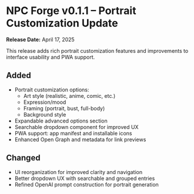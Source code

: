 # NPC Forge v0.1.1 – Portrait Customization Update

**Release Date:** April 17, 2025

This release adds rich portrait customization features and improvements to interface usability and PWA support.

## Added
- Portrait customization options:
  - Art style (realistic, anime, comic, etc.)
  - Expression/mood
  - Framing (portrait, bust, full-body)
  - Background style
- Expandable advanced options section
- Searchable dropdown component for improved UX
- PWA support: app manifest and installable icons
- Enhanced Open Graph and metadata for link previews

## Changed
- UI reorganization for improved clarity and navigation
- Better dropdown UX with searchable and grouped entries
- Refined OpenAI prompt construction for portrait generation